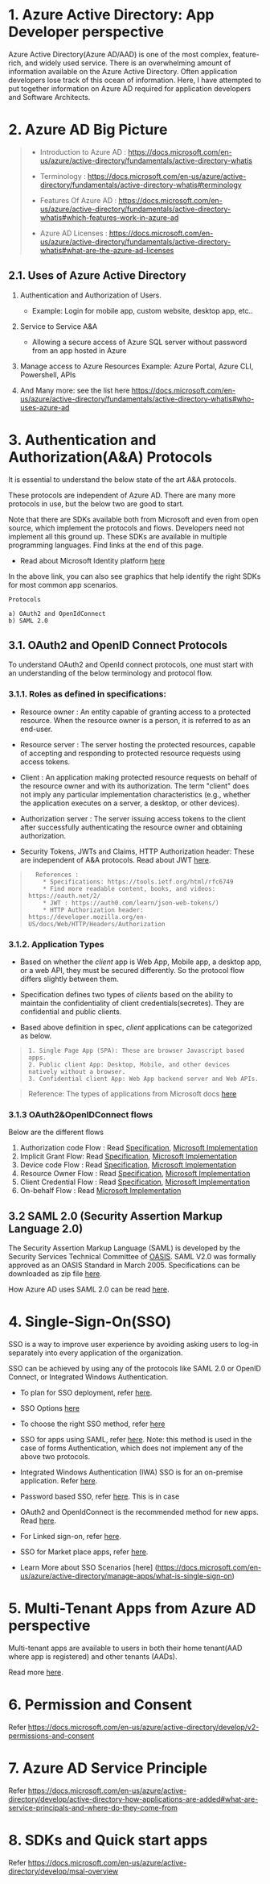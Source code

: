 # 1. Azure Active Directory: App Developer perspective

Azure Active Directory(Azure AD/AAD) is one of the most complex, feature-rich, and widely used service.
There is an overwhelming amount of information available on the Azure Active Directory. Often application developers lose track of this ocean of information.
Here, I have attempted to put together information on Azure AD required for application developers and Software Architects.  

# 2. Azure AD Big Picture

> * Introduction to Azure AD : https://docs.microsoft.com/en-us/azure/active-directory/fundamentals/active-directory-whatis
> 
> * Terminology : https://docs.microsoft.com/en-us/azure/active-directory/fundamentals/active-directory-whatis#terminology
> 
> * Features Of Azure AD : https://docs.microsoft.com/en-us/azure/active-directory/fundamentals/active-directory-whatis#which-features-work-in-azure-ad
> 
> * Azure AD Licenses : https://docs.microsoft.com/en-us/azure/active-directory/fundamentals/active-directory-whatis#what-are-the-azure-ad-licenses

## 2.1. Uses of Azure Active Directory
1. Authentication and Authorization of Users. 
    * Example: Login for mobile app, custom website, desktop app, etc..

2. Service to Service A&A
    * Allowing a secure access of Azure SQL server without password from an app hosted in Azure

3. Manage access to Azure Resources
    Example: Azure Portal, Azure CLI, Powershell, APIs

4. And Many more: see the list here https://docs.microsoft.com/en-us/azure/active-directory/fundamentals/active-directory-whatis#who-uses-azure-ad


# 3. Authentication and Authorization(A&A) Protocols

It is essential to understand the below state of the art A&A protocols.

These protocols are independent of Azure AD. There are many more protocols in use, but the below two are good to start.
 
Note that there are SDKs available both from Microsoft and even from open source, which implement the protocols and flows. Developers need not implement all this ground up. These SDKs are available in multiple programming languages. Find links at the end of this page.
 
* Read about Microsoft Identity platform [here](https://docs.microsoft.com/en-us/azure/active-directory/develop/v2-overview)
 
In the above link, you can also see graphics that help identify the right SDKs for most common app scenarios.
 
```
Protocols 
 
a) OAuth2 and OpenIdConnect
b) SAML 2.0

```
## 3.1. OAuth2 and OpenID Connect Protocols 
 To understand OAuth2 and OpenId connect protocols, one must start with an understanding of the below terminology and protocol flow.

### 3.1.1. Roles as defined in specifications:
* Resource owner :
      An entity capable of granting access to a protected resource.
      When the resource owner is a person, it is referred to as an
      end-user.
* Resource server : 
      The server hosting the protected resources, capable of accepting
      and responding to protected resource requests using access tokens.
* Client : 
      An application making protected resource requests on behalf of the
      resource owner and with its authorization.  The term "client" does
      not imply any particular implementation characteristics (e.g.,
      whether the application executes on a server, a desktop, or other
      devices).
* Authorization server :
      The server issuing access tokens to the client after successfully
      authenticating the resource owner and obtaining authorization.

* Security Tokens, JWTs and Claims, HTTP Authorization header:  These are independent of A&A protocols. Read about JWT [here](https://auth0.com/learn/json-web-tokens/).
      
>       References : 
>         * Specifications: https://tools.ietf.org/html/rfc6749
>         * Find more readable content, books, and videos: https://oauth.net/2/
>         * JWT : https://auth0.com/learn/json-web-tokens/)
>         * HTTP Authorization header: https://developer.mozilla.org/en-US/docs/Web/HTTP/Headers/Authorization

### 3.1.2. Application Types
* Based on whether the _client_ app is Web App, Mobile app, a desktop app, or a web API, they must be secured differently. So the protocol flow differs slightly between them. 
 
* Specification defines two types of _clients_ based on the ability to maintain the confidentiality of client credentials(secretes). They are confidential and public clients.
 
* Based above definition in spec, _client_ applications can be categorized as below.

>     1. Single Page App (SPA): These are browser Javascript based apps.
>     2. Public client App: Desktop, Mobile, and other devices natively without a browser.
>     3. Confidential client App: Web App backend server and Web APIs.
  
> Reference: The types of applications from Microsoft docs [here](https://docs.microsoft.com/en-us/azure/active-directory/develop/authentication-flows-app-scenarios#single-page-public-client-and-confidential-client-applications)

### 3.1.3 OAuth2&OpenIDConnect flows

Below are the different flows 
1. Authorization code Flow : Read [Specification](https://tools.ietf.org/html/rfc6749#section-4.1), [Microsoft Implementation](https://docs.microsoft.com/en-us/azure/active-directory/develop/v2-oauth2-auth-code-flow)
2. Implicit Grant Flow:  Read [Specification](https://tools.ietf.org/html/rfc6749#section-4.2), [Microsoft Implementation](https://docs.microsoft.com/en-us/azure/active-directory/develop/v2-oauth2-implicit-grant-flow)
3. Device code Flow : Read [Specification](https://tools.ietf.org/html/rfc8628),  [Microsoft Implementation](https://docs.microsoft.com/en-us/azure/active-directory/develop/v2-oauth2-device-code)
4. Resource Owner Flow : Read [Specification](https://tools.ietf.org/html/rfc6749#section-4.3), [Microsoft Implementation](https://docs.microsoft.com/en-us/azure/active-directory/develop/v2-oauth-ropc)
5. Client Credential Flow : Read [Specification](https://tools.ietf.org/html/rfc6749#section-4.4), [Microsoft Implementation](https://docs.microsoft.com/en-us/azure/active-directory/develop/v2-oauth2-client-creds-grant-flow)
6. On-behalf Flow : Read [Microsoft Implementation](https://docs.microsoft.com/en-us/azure/active-directory/develop/v2-oauth2-on-behalf-of-flow)

## 3.2 SAML 2.0 (Security Assertion Markup Language 2.0)

The Security Assertion Markup Language (SAML) is developed by the Security Services Technical Committee of [OASIS](https://www.oasis-open.org/org). SAML V2.0 was formally approved as an OASIS Standard in March 2005. Specifications can be downloaded as zip file [here](http://docs.oasis-open.org/security/saml/v2.0/saml-2.0-os.zip).

How Azure AD uses SAML 2.0 can be read [here](https://docs.microsoft.com/en-us/azure/active-directory/develop/active-directory-saml-protocol-reference).

# 4. Single-Sign-On(SSO)

SSO is a way to improve user experience by avoiding asking users to log-in separately into every application of the organization.

SSO can be achieved by using any of the protocols like SAML 2.0 or OpenID Connect, or Integrated Windows Authentication. 

* To plan for SSO deployment, refer [here](https://docs.microsoft.com/en-us/azure/active-directory/manage-apps/plan-sso-deployment).

* SSO Options [here](https://docs.microsoft.com/en-us/azure/active-directory/manage-apps/sso-options)

* To choose the right SSO method, refer [here](https://docs.microsoft.com/en-us/azure/active-directory/manage-apps/sso-options#choosing-a-single-sign-on-method)

* SSO for apps using SAML, refer [here](https://docs.microsoft.com/en-us/azure/active-directory/manage-apps/sso-options#saml-sso). Note: this method is used in the case of forms Authentication, which does not implement any of the above two protocols.

* Integrated Windows Authentication (IWA) SSO is for an on-premise application. Refer [here](https://docs.microsoft.com/en-us/azure/active-directory/manage-apps/sso-options#integrated-windows-authentication-iwa-sso). 

* Password based SSO, refer [here](https://docs.microsoft.com/en-us/azure/active-directory/manage-apps/sso-options#password-based-sso). This is in case 

* OAuth2 and OpenIdConnect is the recommended method for new apps. Read [here](https://docs.microsoft.com/en-us/azure/active-directory/manage-apps/sso-options#openid-connect-and-oauth).

* For Linked sign-on, refer [here](https://docs.microsoft.com/en-us/azure/active-directory/manage-apps/configure-linked-sign-on).

* SSO for Market place apps, refer [here](https://docs.microsoft.com/en-us/azure/active-directory/manage-apps/one-click-sso-tutorial).

* Learn More about SSO Scenarios [here] (https://docs.microsoft.com/en-us/azure/active-directory/manage-apps/what-is-single-sign-on)


# 5. Multi-Tenant Apps from Azure AD perspective
Multi-tenant apps are available to users in both their home tenant(AAD where app is registered) and other tenants (AADs).

Read more [here](https://docs.microsoft.com/en-us/azure/active-directory/develop/single-and-multi-tenant-apps).

# 6. Permission and Consent
Refer https://docs.microsoft.com/en-us/azure/active-directory/develop/v2-permissions-and-consent

# 7. Azure AD Service Principle

Refer https://docs.microsoft.com/en-us/azure/active-directory/develop/active-directory-how-applications-are-added#what-are-service-principals-and-where-do-they-come-from


# 8. SDKs and Quick start apps

Refer https://docs.microsoft.com/en-us/azure/active-directory/develop/msal-overview



